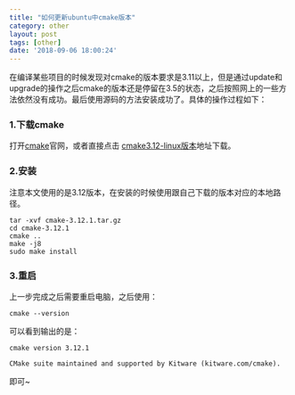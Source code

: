 ```yaml
---
title: "如何更新ubuntu中cmake版本"
category: other
layout: post
tags: [other]
date: '2018-09-06 18:00:24'
---
```

在编译某些项目的时候发现对cmake的版本要求是3.11以上，但是通过update和upgrade的操作之后cmake的版本还是停留在3.5的状态，之后按照网上的一些方法依然没有成功。最后使用源码的方法安装成功了。具体的操作过程如下：
### 1.下载cmake

打开[cmake](https://cmake.org/download/)官网，或者直接点击
[cmake3.12-linux版本](https://cmake.org/files/v3.12/cmake-3.12.1.tar.gz)地址下载。

### 2.安装

注意本文使用的是3.12版本，在安装的时候使用跟自己下载的版本对应的本地路径。
```
tar -xvf cmake-3.12.1.tar.gz
cd cmake-3.12.1
cmake ..
make -j8
sudo make install
```
### 3.重启

上一步完成之后需要重启电脑，之后使用：
```
cmake --version
```

可以看到输出的是：
```
cmake version 3.12.1

CMake suite maintained and supported by Kitware (kitware.com/cmake).
```
即可~
